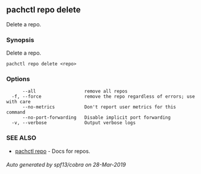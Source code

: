 ## pachctl repo delete

Delete a repo.

### Synopsis


Delete a repo.

```
pachctl repo delete <repo>
```

### Options

```
      --all                  remove all repos
  -f, --force                remove the repo regardless of errors; use with care
      --no-metrics           Don't report user metrics for this command
      --no-port-forwarding   Disable implicit port forwarding
  -v, --verbose              Output verbose logs
```

### SEE ALSO
* [pachctl repo](pachctl_repo.md)	 - Docs for repos.

###### Auto generated by spf13/cobra on 28-Mar-2019
